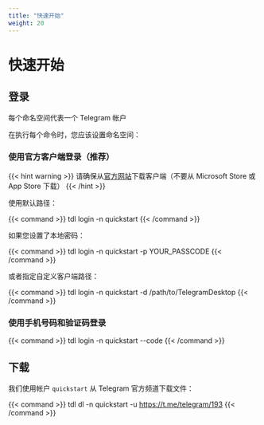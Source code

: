 ```yaml
---
title: "快速开始"
weight: 20
---
```


# 快速开始

## 登录

每个命名空间代表一个 Telegram 帐户

在执行每个命令时，您应该设置命名空间：

### **使用官方客户端登录（推荐）**

{{< hint warning >}}
请确保从[官方网站](https://desktop.telegram.org/)下载客户端（不要从 Microsoft Store 或 App Store 下载）
{{< /hint >}}

使用默认路径：

{{< command >}}
tdl login -n quickstart
{{< /command >}}

如果您设置了本地密码：

{{< command >}}
tdl login -n quickstart -p YOUR_PASSCODE
{{< /command >}}

或者指定自定义客户端路径：

{{< command >}}
tdl login -n quickstart -d /path/to/TelegramDesktop
{{< /command >}}

### **使用手机号码和验证码登录**

{{< command >}}
tdl login -n quickstart --code
{{< /command >}}

## 下载

我们使用帐户 `quickstart` 从 Telegram 官方频道下载文件：

{{< command >}}
tdl dl -n quickstart -u https://t.me/telegram/193
{{< /command >}}
